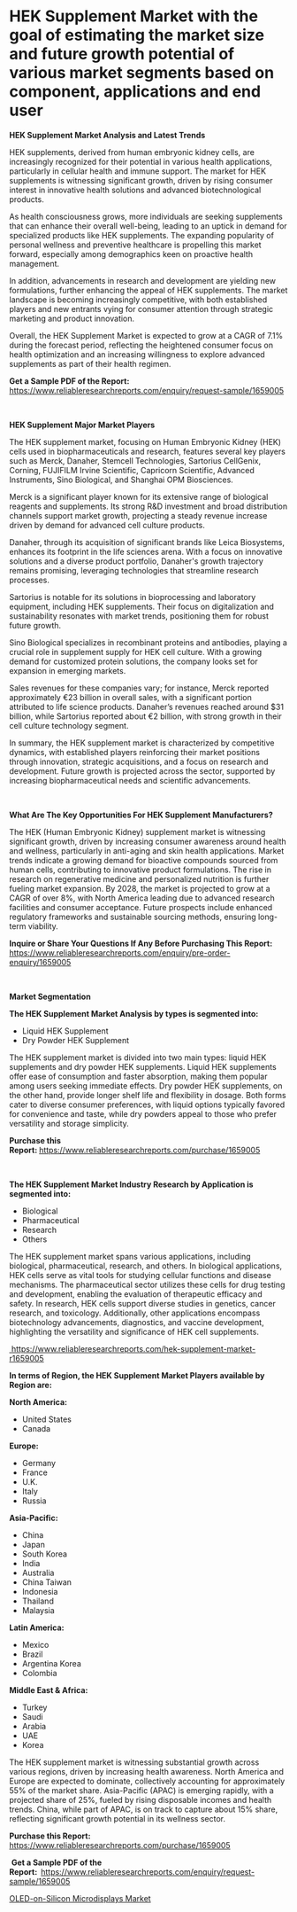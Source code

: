<p><h1>HEK Supplement Market with the goal of estimating the market size and future growth potential of various market segments based on component, applications and end user</h1></p><p><strong>HEK Supplement Market Analysis and Latest Trends</strong></p>
<p><p>HEK supplements, derived from human embryonic kidney cells, are increasingly recognized for their potential in various health applications, particularly in cellular health and immune support. The market for HEK supplements is witnessing significant growth, driven by rising consumer interest in innovative health solutions and advanced biotechnological products. </p><p>As health consciousness grows, more individuals are seeking supplements that can enhance their overall well-being, leading to an uptick in demand for specialized products like HEK supplements. The expanding popularity of personal wellness and preventive healthcare is propelling this market forward, especially among demographics keen on proactive health management. </p><p>In addition, advancements in research and development are yielding new formulations, further enhancing the appeal of HEK supplements. The market landscape is becoming increasingly competitive, with both established players and new entrants vying for consumer attention through strategic marketing and product innovation. </p><p>Overall, the HEK Supplement Market is expected to grow at a CAGR of 7.1% during the forecast period, reflecting the heightened consumer focus on health optimization and an increasing willingness to explore advanced supplements as part of their health regimen.</p></p>
<p><strong>Get a Sample PDF of the Report:&nbsp;</strong> <a href="https://www.reliableresearchreports.com/enquiry/request-sample/1659005?utm_campaign=2224&utm_medium=2&utm_source=Github&utm_content=ia&utm_term=23032025&utm_id=hek-supplement">https://www.reliableresearchreports.com/enquiry/request-sample/1659005</a></p>
<p>&nbsp;</p>
<p><strong>HEK Supplement Major Market Players</strong></p>
<p><p>The HEK supplement market, focusing on Human Embryonic Kidney (HEK) cells used in biopharmaceuticals and research, features several key players such as Merck, Danaher, Stemcell Technologies, Sartorius CellGenix, Corning, FUJIFILM Irvine Scientific, Capricorn Scientific, Advanced Instruments, Sino Biological, and Shanghai OPM Biosciences.</p><p>Merck is a significant player known for its extensive range of biological reagents and supplements. Its strong R&D investment and broad distribution channels support market growth, projecting a steady revenue increase driven by demand for advanced cell culture products.</p><p>Danaher, through its acquisition of significant brands like Leica Biosystems, enhances its footprint in the life sciences arena. With a focus on innovative solutions and a diverse product portfolio, Danaher's growth trajectory remains promising, leveraging technologies that streamline research processes.</p><p>Sartorius is notable for its solutions in bioprocessing and laboratory equipment, including HEK supplements. Their focus on digitalization and sustainability resonates with market trends, positioning them for robust future growth.</p><p>Sino Biological specializes in recombinant proteins and antibodies, playing a crucial role in supplement supply for HEK cell culture. With a growing demand for customized protein solutions, the company looks set for expansion in emerging markets.</p><p>Sales revenues for these companies vary; for instance, Merck reported approximately €23 billion in overall sales, with a significant portion attributed to life science products. Danaher’s revenues reached around $31 billion, while Sartorius reported about €2 billion, with strong growth in their cell culture technology segment.</p><p>In summary, the HEK supplement market is characterized by competitive dynamics, with established players reinforcing their market positions through innovation, strategic acquisitions, and a focus on research and development. Future growth is projected across the sector, supported by increasing biopharmaceutical needs and scientific advancements.</p></p>
<p>&nbsp;</p>
<p><strong>What Are The Key Opportunities For HEK Supplement Manufacturers?</strong></p>
<p><p>The HEK (Human Embryonic Kidney) supplement market is witnessing significant growth, driven by increasing consumer awareness around health and wellness, particularly in anti-aging and skin health applications. Market trends indicate a growing demand for bioactive compounds sourced from human cells, contributing to innovative product formulations. The rise in research on regenerative medicine and personalized nutrition is further fueling market expansion. By 2028, the market is projected to grow at a CAGR of over 8%, with North America leading due to advanced research facilities and consumer acceptance. Future prospects include enhanced regulatory frameworks and sustainable sourcing methods, ensuring long-term viability.</p></p>
<p><strong>Inquire or Share Your Questions If Any Before Purchasing This Report:</strong> <a href="https://www.reliableresearchreports.com/enquiry/pre-order-enquiry/1659005?utm_campaign=2224&utm_medium=2&utm_source=Github&utm_content=ia&utm_term=23032025&utm_id=hek-supplement">https://www.reliableresearchreports.com/enquiry/pre-order-enquiry/1659005</a></p>
<p>&nbsp;</p>
<p><strong>Market Segmentation</strong></p>
<p><strong>The HEK Supplement Market Analysis by types is segmented into:</strong></p>
<p><ul><li>Liquid HEK Supplement</li><li>Dry Powder HEK Supplement</li></ul></p>
<p><p>The HEK supplement market is divided into two main types: liquid HEK supplements and dry powder HEK supplements. Liquid HEK supplements offer ease of consumption and faster absorption, making them popular among users seeking immediate effects. Dry powder HEK supplements, on the other hand, provide longer shelf life and flexibility in dosage. Both forms cater to diverse consumer preferences, with liquid options typically favored for convenience and taste, while dry powders appeal to those who prefer versatility and storage simplicity.</p></p>
<p><strong>Purchase this Report:&nbsp;</strong><a href="https://www.reliableresearchreports.com/purchase/1659005?utm_campaign=2224&utm_medium=2&utm_source=Github&utm_content=ia&utm_term=23032025&utm_id=hek-supplement">https://www.reliableresearchreports.com/purchase/1659005</a></p>
<p>&nbsp;</p>
<p><strong>The HEK Supplement Market Industry Research by Application is segmented into:</strong></p>
<p><ul><li>Biological</li><li>Pharmaceutical</li><li>Research</li><li>Others</li></ul></p>
<p><p>The HEK supplement market spans various applications, including biological, pharmaceutical, research, and others. In biological applications, HEK cells serve as vital tools for studying cellular functions and disease mechanisms. The pharmaceutical sector utilizes these cells for drug testing and development, enabling the evaluation of therapeutic efficacy and safety. In research, HEK cells support diverse studies in genetics, cancer research, and toxicology. Additionally, other applications encompass biotechnology advancements, diagnostics, and vaccine development, highlighting the versatility and significance of HEK cell supplements.</p></p>
<p><a href="https://www.reliableresearchreports.com/hek-supplement-market-r1659005?utm_campaign=2224&utm_medium=2&utm_source=Github&utm_content=ia&utm_term=23032025&utm_id=hek-supplement">&nbsp;https://www.reliableresearchreports.com/hek-supplement-market-r1659005</a></p>
<p><strong>In terms of Region, the HEK Supplement Market Players available by Region are:</strong></p>
<p>
    <p> <strong> North America: </strong>
        <ul>
            <li>United States</li>
            <li>Canada</li>
        </ul>
        </p> 
    <p> <strong> Europe: </strong>
        <ul>
            <li>Germany</li>
            <li>France</li>
            <li>U.K.</li>
            <li>Italy</li>
            <li>Russia</li>
        </ul>
        </p> 
    <p> <strong> Asia-Pacific: </strong>
        <ul>
            <li>China</li>
            <li>Japan</li>
            <li>South Korea</li>
            <li>India</li>
            <li>Australia</li>
            <li>China Taiwan</li>
            <li>Indonesia</li>
            <li>Thailand</li>
            <li>Malaysia</li>
        </ul>
        </p> 
    <p> <strong> Latin America: </strong>
        <ul>
            <li>Mexico</li>
            <li>Brazil</li>
            <li>Argentina Korea</li>
            <li>Colombia</li>
        </ul>
        </p> 
    <p> <strong> Middle East & Africa: </strong>
        <ul>
            <li>Turkey</li>
            <li>Saudi</li>
            <li>Arabia</li>
            <li>UAE</li>
            <li>Korea</li>
        </ul>
    </p>
    </p>
<p><p>The HEK supplement market is witnessing substantial growth across various regions, driven by increasing health awareness. North America and Europe are expected to dominate, collectively accounting for approximately 55% of the market share. Asia-Pacific (APAC) is emerging rapidly, with a projected share of 25%, fueled by rising disposable incomes and health trends. China, while part of APAC, is on track to capture about 15% share, reflecting significant growth potential in its wellness sector.</p></p>
<p><strong>Purchase this Report: </strong><a href="https://www.reliableresearchreports.com/purchase/1659005?utm_campaign=2224&utm_medium=2&utm_source=Github&utm_content=ia&utm_term=23032025&utm_id=hek-supplement">https://www.reliableresearchreports.com/purchase/1659005</a></p>
<p>&nbsp;<strong>Get a Sample PDF of the Report:&nbsp;&nbsp;</strong><a href="https://www.reliableresearchreports.com/enquiry/request-sample/1659005?utm_campaign=2224&utm_medium=2&utm_source=Github&utm_content=ia&utm_term=23032025&utm_id=hek-supplement">https://www.reliableresearchreports.com/enquiry/request-sample/1659005</a></p>
<p><strong></strong></p>
<p><p><a href="https://github.com/bensemilia864/Market-Research-Report-List-1/blob/main/oled-on-silicon-microdisplays-market.md?utm_campaign=2224&utm_medium=2&utm_source=Github&utm_content=ia&utm_term=23032025&utm_id=hek-supplement">OLED-on-Silicon Microdisplays Market</a></p></p>